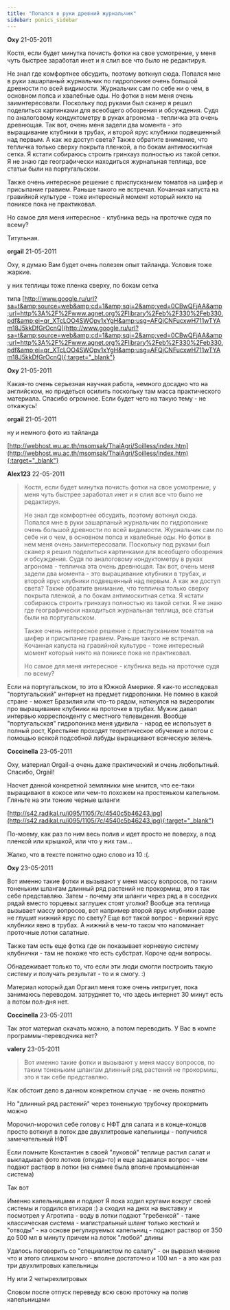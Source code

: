```yaml
---
title: "Попался в руки древний журнальчик"
sidebar: ponics_sidebar
---
```


**Oxy** 21-05-2011

Костя, если будет минутка почисть фотки на свое усмотрение, у меня чуть быстрее заработал инет и я слил все что было не редактируя.

Не знал где комфортнее обсудить, поэтому воткнул сюда. Попался мне в руки зашарпаный журнальчик по гидропонике очень большой древности по всей видимости. Журнальчик сам по себе ни о чем, в основном попса и хвалебные оды. Но фотки в нем меня очень заимнтересовали. Поскольку под руками был сканер я решил поделиться картинками для всеобщего обозрения и обсуждения. Судя по аналоговому кондуктометру в руках агронома - тепличка эта очень древнющая. Так вот, очень меня задели два момента - это выращивание клубники в трубах, и второй ярус клубники подвешенный над первым. А как же доступ света? Также обратите внимание, что тепличка только сверху покрыта пленкой, а по бокам антимоскитная сетка. Я кстати собираюсь строить гринхауз полностью из такой сетки. Я не знаю где географически находиться журнальная теплица, все статьи были на португальском. 

Также очень интересное решение с приспусканием томатов на шифер и присыпание гравием. Раньше такого не встречал. Кочанная капуста на гравийной культуре - тоже интересный момент который никто на пониксе пока не практиковал. 

Но самое для меня интересное - клубника ведь на проточке судя по всему?

Титульная.



**orgail** 21-05-2011

Oxy, я думаю Вам будет очень полезен опыт тайланда. Условия тоже жаркие.

у них теплицы тоже пленка сверху, по бокам сетка

типа [http://www.google.ru/url?sa=t&amp;source=web&amp;cd=1&amp;sqi=2&amp;ved=0CBwQFjAA&amp;url=http%3A%2F%2Fwww.agnet.org%2Flibrary%2Feb%2F330%2Feb330.pdf&amp;ei=qr_XTcLOO4SWOpv1xYgH&amp;usg=AFQjCNFucxwH711wTYAm18J5kkDfGrOcnQ](http://www.google.ru/url?sa=t&amp;source=web&amp;cd=1&amp;sqi=2&amp;ved=0CBwQFjAA&amp;url=http%3A%2F%2Fwww.agnet.org%2Flibrary%2Feb%2F330%2Feb330.pdf&amp;ei=qr_XTcLOO4SWOpv1xYgH&amp;usg=AFQjCNFucxwH711wTYAm18J5kkDfGrOcnQ){:target="_blank"}


**Oxy** 21-05-2011

Какая-то очень серьезная научная работа, немного досадно что на английском, но придеться осилить поскольку там масса практического материала. Спасибо огромное. Если будет чего на такую тему - не откажусь!


**orgail** 21-05-2011

ну и немного фото из тайланда

[http://webhost.wu.ac.th/msomsak/ThaiAgri/Soilless/index.htm](http://webhost.wu.ac.th/msomsak/ThaiAgri/Soilless/index.htm){:target="_blank"}


**Alex123** 22-05-2011

> Костя, если будет минутка почисть фотки на свое усмотрение, у меня чуть быстрее заработал инет и я слил все что было не редактируя.
> 
> Не знал где комфортнее обсудить, поэтому воткнул сюда. Попался мне в руки зашарпаный журнальчик по гидропонике очень большой древности по всей видимости. Журнальчик сам по себе ни о чем, в основном попса и хвалебные оды. Но фотки в нем меня очень заимнтересовали. Поскольку под руками был сканер я решил поделиться картинками для всеобщего обозрения и обсуждения. Судя по аналоговому кондуктометру в руках агронома - тепличка эта очень древнющая. Так вот, очень меня задели два момента - это выращивание клубники в трубах, и второй ярус клубники подвешенный над первым. А как же доступ света? Также обратите внимание, что тепличка только сверху покрыта пленкой, а по бокам антимоскитная сетка. Я кстати собираюсь строить гринхауз полностью из такой сетки. Я не знаю где географически находиться журнальная теплица, все статьи были на португальском. 
> 
> Также очень интересное решение с приспусканием томатов на шифер и присыпание гравием. Раньше такого не встречал. Кочанная капуста на гравийной культуре - тоже интересный момент который никто на пониксе пока не практиковал. 
> 
> Но самое для меня интересное - клубника ведь на проточке судя по всему?

Если на португальском, то это в Южной Америке. Я как-то исследовал "португальский" интернет на предмет гидропоники. Не помню в какой стране - может Бразилия или что-то рядом, наткнулся на видеоролик про выращивание клубники на проточке в трубах. Мужик давал интервью корреспонденту с местного телевидения. Вообще "португальская" гидропоника меня удивила - народ ее использует в полный рост, Крестьяне проходят теоретическое обучение и потом с помощью всякой подсобной лабуды выращивают всяческую зелень.


**Coccinella** 23-05-2011

Оху, материал Orgail-a очень даже практический и очень любопытный. Спасибо, Orgail!

Насчет данной конкретной земляники мне мнится, что ее-таки выращивают в кокосе или чем-то похожем на простеньком капельном. Гляньте на эти тонкие черные шланги 

[http://s42.radikal.ru/i095/1105/7c/4540c5b46243.jpg](http://s42.radikal.ru/i095/1105/7c/4540c5b46243.jpg){:target="_blank"}

По-моему, как раз по ним весь полив и идет просто не поверху, а под пленкой или крышкой, или что у них там...

Жалко, что в тексте понятно одно слово из 10 :(.


**Oxy** 23-05-2011

Вот именно такие фотки и вызывают у меня массу вопросов, по таким тоненьким шлангам длинный ряд растений не прокормиш, это я так себе представляю. Затем - почему эти шланги через ряд а в соседних рядай вместо торцевых заглушек стоят уголки? Вообще эта теплица вызывает массу вопросов, вот например второй ярус клубники разве не глушит нижний ярус по свету? Еще вот такой вопрос - верхний ярус клубники явно в трубах. А нижний в чем-то таком что напоминает проточные лотки салатные. 

Также там есть еще фотка где он показывает корневую систему клубнички - там не похоже что есть субстрат. Короче одни вопросы. 

Обнадеживает только то, что если эти люди смогли построить такую систему и получать результат - то и я смогу. :)

Материал который дал Оргаил меня тоже очень интригует, пока занимаюсь переводом. затрудняет то, что здесь интернет 30 минут есть а потом пол-дня нет.


**Coccinella** 23-05-2011

Так этот материал скачать можно, а потом переводить. У Вас в компе программы-переводчика нет?


**valery** 23-05-2011

> Вот именно такие фотки и вызывают у меня массу вопросов, по таким тоненьким шлангам длинный ряд растений не прокормиш, это я так себе представляю. 

Как обстоит дело в данном конкретном случае - не очень понятно

Но "длинный ряд растений" через тоненькую трубочку прокормить можно

Морочил-морочил себе голову с НФТ для салата и в конце-концов просто воткнул в лоток две двухлитровые капельницы - получился замечательный НФТ

Если помните Константин в своей "луковой" теплице растил салат и выкладывал фото лотков (откуда-то) и еще задавался вопрос - чем подают раствор в лотки (на снимке была вполне промышленная система)

Так вот 

Именно капельницами и подают Я пока ходил кругами вокруг своей системы и гордился втихаря :) а сходил на днях на выставку и посмотрел у Агротипа - воду в лотки подают "гребенкой" - таже классическая система - магистральный шланг только жесткий и "отводы" - на основе регулируемых капельниц - подают раствор от 350 до 500 мл в минуту причем на лоток "любой" длины

Удалось поговорить со "специалистом по салату" - он выразил мнение что и этого слишком много - вполне достаточно и 100 мл - а это как раз три двухлитровых капельницы

Ну или 2 четырехлитровых

Словом после отпуск переведу всю свою проточку на полив капельницами


